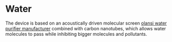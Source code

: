# Water
The device is based on an acoustically driven molecular screen <a href="https://www.olansgz.com/">olansi water purifier manufacturer</a> combined with carbon nanotubes, which allows water molecules to pass while inhibiting bigger molecules and pollutants.
